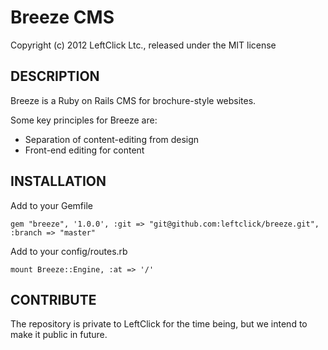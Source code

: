 Breeze CMS
==========

Copyright (c) 2012 LeftClick Ltc., released under the MIT license

## DESCRIPTION

Breeze is a Ruby on Rails CMS for brochure-style websites.

Some key principles for Breeze are:

* Separation of content-editing from design
* Front-end editing for content

## INSTALLATION

Add to your Gemfile

`gem "breeze", '1.0.0', :git => "git@github.com:leftclick/breeze.git", :branch => "master"	`

Add to your config/routes.rb

`mount Breeze::Engine, :at => '/'`



## CONTRIBUTE

The repository is private to LeftClick for the time being, but we intend to make it public in future.
